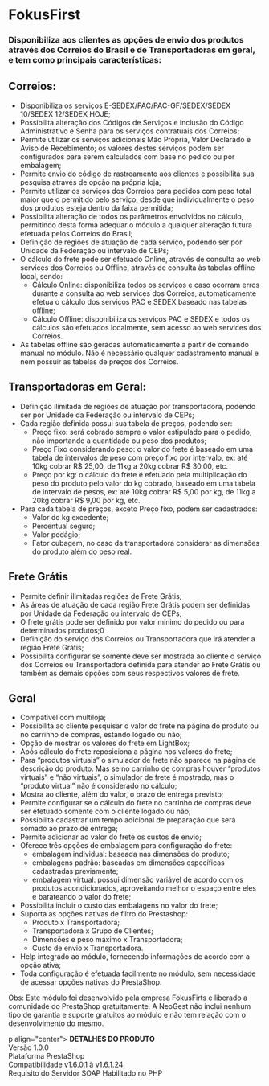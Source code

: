 # FokusFirst

### Disponibiliza aos clientes as opções de envio dos produtos através dos Correios do Brasil e de Transportadoras em geral, e tem como principais características:

## Correios:
* Disponibiliza os serviços E-SEDEX/PAC/PAC-GF/SEDEX/SEDEX 10/SEDEX 12/SEDEX HOJE;
* Possibilita alteração dos Códigos de Serviços e inclusão do Código Administrativo e Senha para os serviços contratuais dos Correios;
* Permite utilizar os serviços adicionais Mão Própria, Valor Declarado e Aviso de Recebimento; os valores destes serviços podem ser configurados para serem calculados com base no pedido ou por embalagem;
* Permite envio do código de rastreamento aos clientes e possibilita sua pesquisa através de opção na própria loja;
* Permite utilizar os serviços dos Correios para pedidos com peso total maior que o permitido pelo serviço, desde que individualmente o peso dos produtos esteja dentro da faixa permitida;
* Possibilita alteração de todos os parâmetros envolvidos no cálculo, permitindo desta forma adequar o módulo a qualquer alteração futura efetuada pelos Correios do Brasil;
* Definição de regiões de atuação de cada serviço, podendo ser por Unidade da Federação ou intervalo de CEPs;
* O cálculo do frete pode ser efetuado Online, através de consulta ao web services dos Correios ou Offline, através de consulta às tabelas offline local, sendo:
   * Cálculo Online: disponibiliza todos os serviços e caso ocorram erros durante a consulta ao web services dos Correios, automaticamente efetua o cálculo dos serviços PAC e SEDEX baseado nas tabelas offline;
   * Cálculo Offline: disponibiliza os serviços PAC e SEDEX e todos os cálculos são efetuados localmente, sem acesso ao web services dos Correios.
* As tabelas offline são geradas automaticamente a partir de comando manual no módulo. Não é necessário qualquer cadastramento manual e nem possuir as tabelas de preços dos Correios.

## Transportadoras em Geral:
* Definição ilimitada de regiões de atuação por transportadora, podendo ser por Unidade da Federação ou intervalo de CEPs;
* Cada região definida possui sua tabela de preços, podendo ser:
   * Preço fixo: será cobrado sempre o valor estipulado para o pedido, não importando a quantidade ou peso dos produtos;
   * Preço Fixo considerando peso: o valor do frete é baseado em uma tabela de intervalos de peso com preço fixo por intervalo, ex: até 10kg cobrar R$ 25,00, de 11kg a 20kg cobrar R$ 30,00, etc.
   * Preço por kg: o cálculo do frete é efetuado pela multiplicação do peso do produto pelo valor do kg cobrado, baseado em uma tabela de intervalo de pesos, ex: até 10kg cobrar R$ 5,00 por kg, de 11kg a 20kg cobrar R$ 9,00 por kg, etc.
* Para cada tabela de preços, exceto Preço fixo, podem ser cadastrados:
   * Valor do kg excedente;
   * Percentual seguro;
   * Valor pedágio;
   * Fator cubagem, no caso da transportadora considerar as dimensões do produto além do peso real.

## Frete Grátis
* Permite definir ilimitadas regiões de Frete Grátis;
* As áreas de atuação de cada região Frete Grátis podem ser definidas por Unidade da Federação ou intervalo de CEPs;
* O frete grátis pode ser definido por valor mínimo do pedido ou para determinados produtos;0
* Definição do serviço dos Correios ou Transportadora que irá atender a região Frete Grátis;
* Possibilita configurar se somente deve ser mostrada ao cliente o serviço dos Correios ou Transportadora definida para atender ao Frete Grátis ou também as demais opções com seus respectivos valores de frete.

## Geral
* Compatível com multiloja;
* Possibilita ao cliente pesquisar o valor do frete na página do produto ou no carrinho de compras, estando logado ou não;
* Opção de mostrar os valores do frete em LightBox;
* Após cálculo do frete reposiciona a página nos valores do frete;
* Para “produtos virtuais” o simulador de frete não aparece na página de descrição do produto. Mas se no carrinho de compras houver “produtos virtuais” e “não virtuais”, o simulador de frete é mostrado, mas o “produto virtual” não é considerado no cálculo;
* Mostra ao cliente, além do valor, o prazo de entrega previsto;
* Permite configurar se o cálculo do frete no carrinho de compras deve ser efetuado somente com o cliente logado ou não;
* Possibilita cadastrar um tempo adicional de preparação que será somado ao prazo de entrega;
* Permite adicionar ao valor do frete os custos de envio;
* Oferece três opções de embalagem para configuração do frete:
   * embalagem individual: baseada nas dimensões do produto;
   * embalagens padrão: baseadas em dimensões específicas cadastradas previamente;
   * embalagem virtual: possui dimensão variável de acordo com os produtos acondicionados, aproveitando melhor o espaço entre eles e barateando o valor do frete;
* Possibilita incluir o custo das embalagens no valor do frete;
* Suporta as opções nativas de filtro do Prestashop:
   * Produto x Transportadora;
   * Transportadora x Grupo de Clientes;
   * Dimensões e peso máximo x Transportadora;
   * Custo de envio x Transportadora.
* Help integrado ao módulo, fornecendo informações de acordo com a opção ativa;
* Toda configuração é efetuada facilmente no módulo, sem necessidade de acessar opções nativas do PrestaShop.
 

Obs: Este módulo foi desenvolvido pela empresa FokusFirts e liberado a comunidade do PrestaShop gratuitamente. A NeoGest não inclui nenhum tipo de garantia e suporte gratuitos ao módulo e não tem relação com o desenvolvimento do mesmo.

p align="center">
<strong>DETALHES DO PRODUTO</strong> <br>
Versão 1.0.0 <br>
Plataforma PrestaShop <br>
Compatibilidade v1.6.0.1 à v1.6.1.24 <br>
Requisito do Servidor SOAP Habilitado no PHP <br>
</p>
